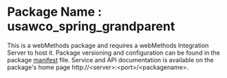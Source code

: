# Package Name : usawco_spring_grandparent
This is a webMethods package and requires a webMethods Integration Server to host it. Package versioning and configuration can be found in the package [manifest](./usawco_spring_grandparent/manifest.v3) file. Service and API documentation is available on the package's home page http://&lt;server&gt;:&lt;port&gt;/&lt;packagename>.
